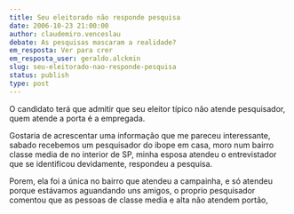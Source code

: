 ```yaml
---
title: Seu eleitorado não responde pesquisa
date: 2006-10-23 21:00:00
author: claudemiro.venceslau
debate: As pesquisas mascaram a realidade?
em_resposta: Ver para crer
em_resposta_user: geraldo.alckmin
slug: seu-eleitorado-nao-responde-pesquisa
status: publish 
type: post
---
```


O candidato terá que admitir que seu eleitor típico não atende pesquisador, quem atende a porta é a empregada.

Gostaria de acrescentar uma informação que me pareceu interessante, sabado recebemos um pesquisador do ibope em casa, moro num bairro classe media de no interior de SP, minha esposa atendeu o entrevistador que se identificou devidamente, respondeu a pesquisa. 

Porem, ela foi a única no bairro que atendeu a campainha, e só atendeu porque estávamos aguandando uns amigos, o proprio pesquisador comentou que as pessoas de classe media e alta não atendem portão,
